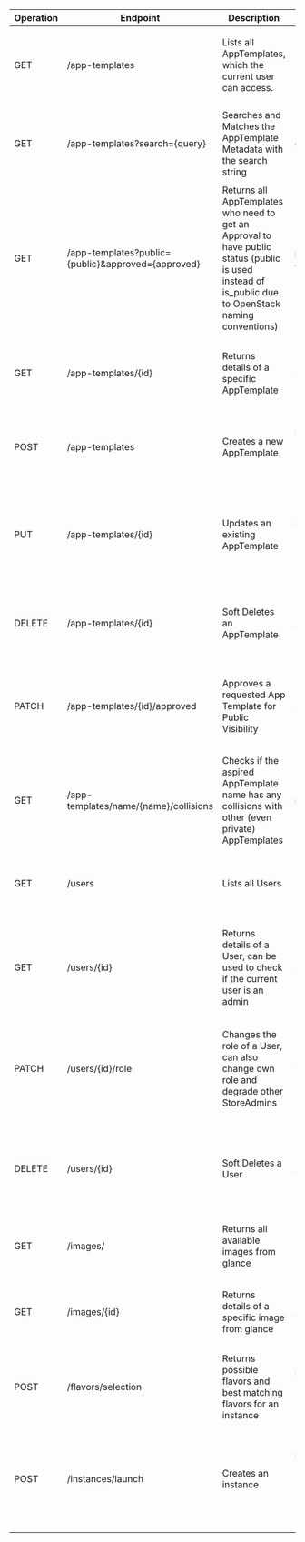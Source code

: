 | Operation | Endpoint                                           | Description                                                                                                                                          | Parameter                                                                          | Response                                                                                                                                                            | Security                   | Content-Typ      | Error Codes                                                                                |
|-----------|----------------------------------------------------|------------------------------------------------------------------------------------------------------------------------------------------------------|------------------------------------------------------------------------------------|---------------------------------------------------------------------------------------------------------------------------------------------------------------------|----------------------------|------------------|--------------------------------------------------------------------------------------------|
| GET       | /app-templates                                     | Lists all AppTemplates, which the current user can access.                                                                                           | -                                                                                  | 200 OK: `{ "status": "success", "message": "AppTemplates queried", "data": [{"id": "1", "name": "App1", "public": true, ...}] }`                                    | Token-based Authentication | application/json | 401 Unauthorized, 500 Internal Server Error                                                |
| GET       | /app-templates?search={query}                      | Searches and Matches the AppTemplate Metadata with the search string                                                                                 | `query` (Query)                                                                    | 200 OK: `{ "status": "success", "message": "AppTemplates queried", "data": [{"id": "1", "name": "App1", "public": true, ...}] }`                                    | Token-based Authentication | application/json | 401 Unauthorized, 500 Internal Server Error                                                |
| GET       | /app-templates?public={public}&approved={approved} | Returns all AppTemplates who need to get an Approval to have public status (public is used instead of is_public due to OpenStack naming conventions) | `public` (Query), `approved` (Query)                                               | 200 OK: `{ "status": "success", "message": "AppTemplates queried", "data": [{"id": "1", "name": "App1", "public": true, ...}] }`                                    | StoreAdmin Rights Required | application/json | 401 Unauthorized, 403 Forbidden, 500 Internal Server Error                                 |
| GET       | /app-templates/{id}                                | Returns details of a specific AppTemplate                                                                                                            | `id` (Path)                                                                        | 200 OK: `{ "status": "success", "message": "AppTemplate found", "data": { "id": "1", "name": "App1", "description": "...", ... } }`                                 | Token-based Authentication | application/json | 404 Not Found, 401 Unauthorized, 500 Internal Server Error                                 |
| POST      | /app-templates                                     | Creates a new AppTemplate                                                                                                                            | Body: `{ "name", "description", "creator_id", "public", ... }`                     | 201 Created: `{ "status": "success", "message": "AppTemplate created", "data": { "id": "1", "name": "App1", ... } }`                                                | Token-based Authentication | application/json | 400 Bad Request, 401 Unauthorized, 500 Internal Server Error                               |
| PUT       | /app-templates/{id}                                | Updates an existing AppTemplate                                                                                                                      | `id` (Path), Body: `{ "name", "description", ... }`                                | 200 OK: `{ "status": "success", "message": "AppTemplate updated", "data": { "id": "1", "name": "App1", ... } }`                                                     | Token-based Authentication | application/json | 400 Bad Request, 401 Unauthorized, 403 Forbidden, 404 Not Found, 500 Internal Server Error |
| DELETE    | /app-templates/{id}                                | Soft Deletes an AppTemplate                                                                                                                          | `id` (Path)                                                                        | 204 No Content                                                                                                                                                      | Token-based Authentication | application/json | 401 Unauthorized, 404 Not Found, 500 Internal Server Error                                 |
| PATCH     | /app-templates/{id}/approved                       | Approves a requested App Template for Public Visibility                                                                                              | `id` (Path)                                                                        | 200 OK: `{ "status": "success", "message": "App Template approved", "data" : {"name": "app1", "approved": "true", ... } }`                                          | StoreAdmin Rights Required | application/json | 401 Unauthorized, 403 Forbidden, 404 Not Found, 500 Internal Server Error                  |
| GET       | /app-templates/name/{name}/collisions              | Checks if the aspired AppTemplate name has any collisions with other (even private) AppTemplates                                                     | `name` (Path)                                                                      | 200 OK: `{ "status": "success", "message": "Naming Collisions checked", data: {"collision": false} }`                                                               | Token-based Authentication | application/json | 401 Unauthorized, 500 Internal Server Error                                                |
| GET       | /users                                             | Lists all Users                                                                                                                                      | -                                                                                  | 200 OK: `{ "status": "success", "message": "Users queried", "data": [{"id": "user1", "role_id": "role1"}] }`                                                        | StoreAdmin Rights Required | application/json | 401 Unauthorized, 403 Forbidden, 500 Internal Server Error                                 |
| GET       | /users/{id}                                        | Returns details of a User, can be used to check if the current user is an admin                                                                      | `id` (Path)                                                                        | 200 OK: `{ "status": "success", "message": "User found", "data": { "id": "user1", "role_id": "role1", "role_name": "administrator", "access_level": "1000"} }`      | Token-based Authentication | application/json | 401 Unauthorized, 404 Not Found, 500 Internal Server Error                                 |
| PATCH     | /users/{id}/role                                   | Changes the role of a User, can also change own role and degrade other StoreAdmins                                                                   | `id` (Path), Body: `{ "role_id" }`                                                 | 200 OK: `{ "status": "success", "message": "User Role updated." data: { "id": "user1", "role_id": "role1", "role_name": "administrator", "access_level": "1000"} }` | StoreAdmin Rights Required | application/json | 400 Bad Request, 401 Unauthorized, 403 Forbidden, 404 Not Found, 500 Internal Server Error |
| DELETE    | /users/{id}                                        | Soft Deletes a User                                                                                                                                  | `id` (Path)                                                                        | 204 No Content                                                                                                                                                      | StoreAdmin Rights Required | application/json | 401 Unauthorized, 403 Forbidden, 404 Not Found, 500 Internal Server Error                  |
| GET       | /images/                                           | Returns all available images from glance                                                                                                             | -                                                                                  | 200 OK: `{ "status": "success", "message": "Images queried", "data": [{"id": "1", "name": "Image1", ...}] }`                                                        | Token-based Authentication | application/json | 401 Unauthorized, 500 Internal Server Error                                                |
| GET       | /images/{id}                                       | Returns details of a specific image from glance                                                                                                      | `id` (Path)                                                                        | 200 OK: `{ "status": "success", "message": "Image found", "data": { "id": "1", "name": "Image1", ... } }`                                                           | Token-based Authentication | application/json | 401 Unauthorized, 404 Not Found, 500 Internal Server Error                                 |
| POST      | /flavors/selection                                 | Returns possible flavors and best matching flavors for an instance                                                                                   | Body: `{ "app_template_id", "number_accounts" }`                                   | 200 OK: `{ "status": "success", "message": "flavors queried", data: { "best_flavor_id": "1", possible_flavor_ids: ["1", "2", "4"] } }`                              | Token-based Authentication | application/json | 400 Bad Request, 404 Not Found, 500 Internal Server Error                                  |
| POST      | /instances/launch                                  | Creates an instance                                                                                                                                  | Body: `{ "app_template_id", "flavor_id", "accounts": [{"username", "password"}] }` | 201 Created: `{ "status": "success", "message": "Instance created", "data": { "id": "1", "accounts" : [{"name": "student1", "password": "1234"}] } }`               | Token-based Authentication | application/json | 400 Bad Request, 401 Unauthorized, 403 Forbidden, 404 Not Found, 500 Internal Server Error |